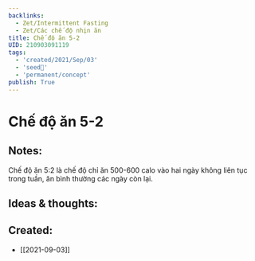 ```yaml
---
backlinks:
  - Zet/Intermittent Fasting
  - Zet/Các chế độ nhịn ăn
title: Chế độ ăn 5-2
UID: 210903091119
tags:
  - 'created/2021/Sep/03'
  - 'seed🥜'
  - 'permanent/concept'
publish: True
---
```

# Chế độ ăn 5-2

## Notes:
Chế độ ăn 5:2 là chế độ chỉ ăn 500-600 calo vào hai ngày không liên tục trong tuần, ăn bình thường các ngày còn lại.

## Ideas & thoughts:
## Created:
- [[2021-09-03]]
